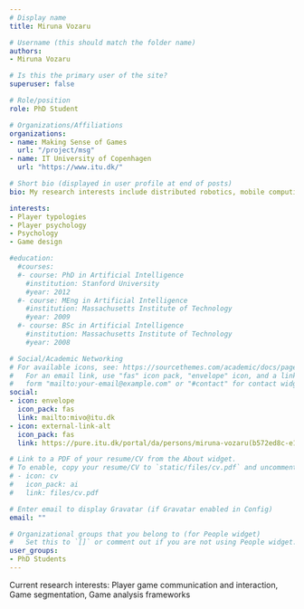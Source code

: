 ```yaml
---
# Display name
title: Miruna Vozaru

# Username (this should match the folder name)
authors:
- Miruna Vozaru

# Is this the primary user of the site?
superuser: false

# Role/position
role: PhD Student

# Organizations/Affiliations
organizations:
- name: Making Sense of Games
  url: "/project/msg"
- name: IT University of Copenhagen
  url: "https://www.itu.dk/"

# Short bio (displayed in user profile at end of posts)
bio: My research interests include distributed robotics, mobile computing and programmable matter.

interests:
- Player typologies
- Player psychology
- Psychology
- Game design

#education:
  #courses:
  #- course: PhD in Artificial Intelligence
    #institution: Stanford University
    #year: 2012
  #- course: MEng in Artificial Intelligence
    #institution: Massachusetts Institute of Technology
    #year: 2009
  #- course: BSc in Artificial Intelligence
    #institution: Massachusetts Institute of Technology
    #year: 2008

# Social/Academic Networking
# For available icons, see: https://sourcethemes.com/academic/docs/page-builder/#icons
#   For an email link, use "fas" icon pack, "envelope" icon, and a link in the
#   form "mailto:your-email@example.com" or "#contact" for contact widget.
social:
- icon: envelope
  icon_pack: fas
  link: mailto:mivo@itu.dk
- icon: external-link-alt
  icon_pack: fas
  link: https://pure.itu.dk/portal/da/persons/miruna-vozaru(b572ed8c-e194-4ad6-9499-1934da82a5ec).html

# Link to a PDF of your resume/CV from the About widget.
# To enable, copy your resume/CV to `static/files/cv.pdf` and uncomment the lines below.
# - icon: cv
#   icon_pack: ai
#   link: files/cv.pdf

# Enter email to display Gravatar (if Gravatar enabled in Config)
email: ""

# Organizational groups that you belong to (for People widget)
#   Set this to `[]` or comment out if you are not using People widget.
user_groups:
- PhD Students
---
```


Current research interests: Player game communication and interaction, Game segmentation, Game analysis frameworks